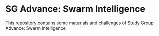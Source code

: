 # SG Advance: Swarm Intelligence
This repository contains some materials and challenges of Study Group Advance: Swarm Intelligence
